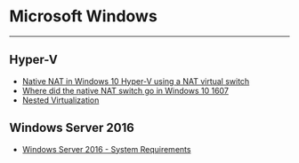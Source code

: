 
# Microsoft Windows

----------

## Hyper-V ##

- [Native NAT in Windows 10 Hyper-V using a NAT virtual switch](https://4sysops.com/archives/native-nat-in-windows-10-hyper-v-using-a-nat-virtual-switch/)
- [Where did the native NAT switch go in Windows 10 1607](https://4sysops.com/archives/where-did-the-native-nat-switch-go-in-windows-10-1607/)
- [Nested Virtualization](https://docs.microsoft.com/en-us/virtualization/hyper-v-on-windows/user-guide/nested-virtualization)

## Windows Server 2016 ##

- [Windows Server 2016 - System Requirements](https://technet.microsoft.com/en-us/windows-server-docs/get-started/system-requirements)
